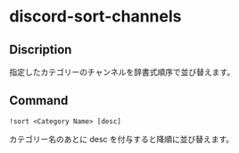 # discord-sort-channels

## Discription

指定したカテゴリーのチャンネルを辞書式順序で並び替えます。

## Command

`!sort <Category Name> [desc]`

カテゴリー名のあとに desc を付与すると降順に並び替えます。
